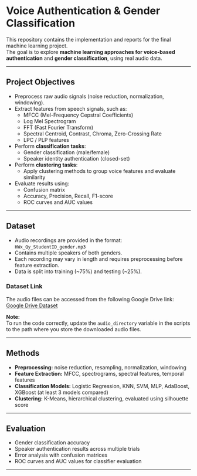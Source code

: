 # Voice Authentication & Gender Classification

This repository contains the implementation and reports for the final machine learning project.  
The goal is to explore **machine learning approaches for voice-based authentication** and **gender classification**, using real audio data.

---

## Project Objectives
- Preprocess raw audio signals (noise reduction, normalization, windowing).
- Extract features from speech signals, such as:
  - MFCC (Mel-Frequency Cepstral Coefficients)
  - Log Mel Spectrogram
  - FFT (Fast Fourier Transform)
  - Spectral Centroid, Contrast, Chroma, Zero-Crossing Rate
  - LPC / PLP features
- Perform **classification tasks**:
  - Gender classification (male/female)
  - Speaker identity authentication (closed-set)
- Perform **clustering tasks**:
  - Apply clustering methods to group voice features and evaluate similarity
- Evaluate results using:
  - Confusion matrix
  - Accuracy, Precision, Recall, F1-score
  - ROC curves and AUC values

---

## Dataset
- Audio recordings are provided in the format:  
  `HWx_Qy_StudentID_gender.mp3`
- Contains multiple speakers of both genders.
- Each recording may vary in length and requires preprocessing before feature extraction.
- Data is split into training (~75%) and testing (~25%).

### Dataset Link
The audio files can be accessed from the following Google Drive link:  
[Google Drive Dataset](https://drive.google.com/drive/folders/1pq_jGqdBda_QjNnK2yAzD4N2grbPF8Rs?usp=sharing)

**Note:**  
To run the code correctly, update the `audio_directory` variable in the scripts to the path where you store the downloaded audio files.

---

## Methods
- **Preprocessing:** noise reduction, resampling, normalization, windowing  
- **Feature Extraction:** MFCC, spectrograms, spectral features, temporal features  
- **Classification Models:** Logistic Regression, KNN, SVM, MLP, AdaBoost, XGBoost (at least 3 models compared)  
- **Clustering:** K-Means, hierarchical clustering, evaluated using silhouette score  

---

## Evaluation
- Gender classification accuracy  
- Speaker authentication results across multiple trials  
- Error analysis with confusion matrices  
- ROC curves and AUC values for classifier evaluation  

---
